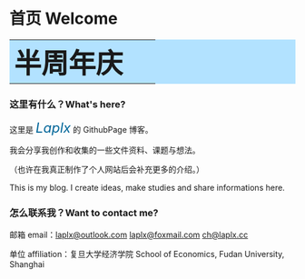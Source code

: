 # 首页 Welcome

<table bgcolor=#B2E2FF>
    <tr>
        <td><font face='Consolas' size=7>
            <strong>半周年庆 🥳</strong>
        </td>
    </tr>
</table>


### 这里有什么？What's here?

这里是 <font size=5 color=#006699><i>Laplx</i></font> 的 GithubPage 博客。

我会分享我创作和收集的一些文件资料、课题与想法。

（也许在我真正制作了个人网站后会补充更多的介绍。）

This is my blog. I create ideas, make studies and share informations here.

### 怎么联系我？Want to contact me?

邮箱 email：laplx@outlook.com  laplx@foxmail.com  ch@laplx.cc

单位 affiliation：复旦大学经济学院 School of Economics, Fudan University, Shanghai

